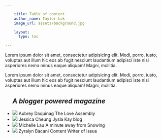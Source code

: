 ```yaml
---

    title: Table of content
    author_name: Taylor Luk
    image_url: assets/background.jpg

    layout:
      type: toc

---
```


Lorem ipsum dolor sit amet, consectetur adipisicing elit. Modi, porro, iusto, voluptas aut illum hic eos ab fugit nesciunt laudantium adipisci iste nisi asperiores nemo minus eaque aliquam! Magni, mollitia.

Lorem ipsum dolor sit amet, consectetur adipisicing elit. Modi, porro, iusto, voluptas aut illum hic eos ab fugit nesciunt laudantium adipisci iste nisi asperiores nemo minus eaque aliquam! Magni, mollitia.

<ul class="contributors">
  <h2><em>A blogger powered magazine</em></h2>
  <li>
    <img class="avatar" src="http://cl.ly/image/3u2R2z2h0L3V/aubrey.png">
    <span>Aubrey Daquinag</span>
    <span class="description">The Love Assembly</span>
  </li>
  <li>
    <img class="avatar" src="http://cl.ly/image/1b2M3v0I0m2K/jessica.png">
    <span>Jessica Cheung</span>
    <span class="description">Jysla Kay blog</span>
  </li>
  <li>
    <img class="avatar" src="http://cl.ly/image/3T3Q03470k10/michelle.png">
    <span>Michelle Lau</span>
    <span class="description">A minute away from Snowlng</span>
  </li>
  <li>
    <img class="avatar" src="http://cl.ly/StPu/Image%202013.12.11%204%3A54%3A01%20pm.png">
    <span>Zyralyn Bacani</span>
    <span class="description">Content Writer of Issue</span>
  </li>
</ul>
